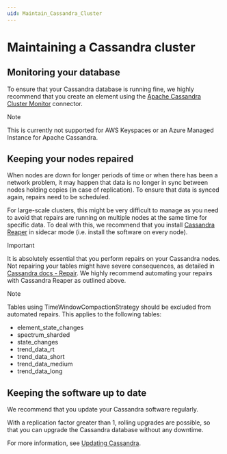 ```yaml
---
uid: Maintain_Cassandra_Cluster
---
```


# Maintaining a Cassandra cluster

## Monitoring your database

To ensure that your Cassandra database is running fine, we highly recommend that you create an element using the [Apache Cassandra Cluster Monitor](https://catalog.dataminer.services/result/driver/7500) connector.

> [!NOTE]
> This is currently not supported for AWS Keyspaces or an Azure Managed Instance for Apache Cassandra.

## Keeping your nodes repaired

When nodes are down for longer periods of time or when there has been a network problem, it may happen that data is no longer in sync between nodes holding copies (in case of replication). To ensure that data is synced again, repairs need to be scheduled.

For large-scale clusters, this might be very difficult to manage as you need to avoid that repairs are running on multiple nodes at the same time for specific data. To deal with this, we recommend that you install [Cassandra Reaper](http://cassandra-reaper.io/) in sidecar mode (i.e. install the software on every node).

>[!IMPORTANT]
> It is absolutely essential that you perform repairs on your Cassandra nodes. Not repairing your tables might have severe consequences, as detailed in [Cassandra docs - Repair](https://cassandra.apache.org/doc/4.0/cassandra/operating/repair.html). We highly recommend automating your repairs with Cassandra Reaper as outlined above.

> [!NOTE]
> Tables using TimeWindowCompactionStrategy should be excluded from automated repairs. This applies to the following tables:
>
> - element_state_changes
> - spectrum_sharded
> - state_changes
> - trend_data_rt
> - trend_data_short
> - trend_data_medium
> - trend_data_long

## Keeping the software up to date

We recommend that you update your Cassandra software regularly.

With a replication factor greater than 1, rolling upgrades are possible, so that you can upgrade the Cassandra database without any downtime.

For more information, see [Updating Cassandra](xref:Cassandra_updating).
